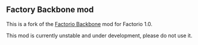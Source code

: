 Factory Backbone mod
--------------------

This is a fork of the [Factorio
Backbone](https://mods.factorio.com/mod/factory_backbone) mod for
Factorio 1.0.

This mod is currently unstable and under development, please do not use it.
